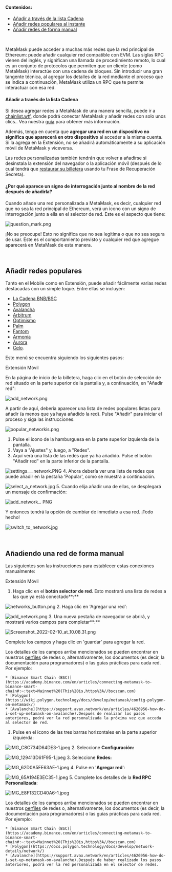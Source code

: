 #### Contenidos:


* [Añadir a través de la lista Cadena](#h_01G63FNEWV5JGZ6XR0B3P0EAT2)
* [Añadir redes populares al instante](#h_01G63GGCJH5GCYDYPH5RNWNZQ8)
* [Añadir redes de forma manual](#h_01G63GGJ83DGDRCS2ZWXM37CV5)


 


MetaMask puede acceder a muchas más redes que la red principal de Ethereum: puede añadir cualquier red compatible con EVM. Las siglas RPC vienen del inglés, y significan una llamada de procedimiento remoto, lo cual es un conjunto de protocolos que permiten que un cliente (como MetaMask) interactúe con una cadena de bloques. Sin introducir una gran tangente técnica, al agregar los detalles de la red mediante el proceso que se indica a continuación, MetaMask utiliza un RPC que te permite interactuar con esa red.



#### Añadir a través de la lista Cadena


Si desea agregar redes a MetaMask de una manera sencilla, puede ir a [chainlist.wtf](https://chainlist.wtf/), donde podrá conectar MetaMask y añadir redes con solo unos clics.. Vea nuestra [guía](https://support.metamask.io/hc/en-us/articles/360058992772) para obtener más información.



Además, tenga en cuenta que **agregar una red en un dispositivo no significa que aparecerá en otro dispositivo** al acceder a la misma cuenta. Si la agrega en la Extensión, no se añadirá automáticamente a su aplicación móvil de MetaMask y viceversa.


Las redes personalizadas también tendrán que volver a añadirse si desinstala la extensión del navegador o la aplicación móvil (después de lo cual tendrá que [restaurar su billetera](https://support.metamask.io/hc/en-us/articles/360015289612) usando tu Frase de Recuperación Secreta).



#### ¿Por qué aparece un signo de interrogación junto al nombre de la red después de añadirla?


Cuando añade una red personalizada a MetaMask, es decir, cualquier red que no sea la red principal de Ethereum, verá un icono con un signo de interrogación junto a ella en el selector de red. Este es el aspecto que tiene:


![question_mark.png](https://support.metamask.io/hc/article_attachments/11332018723099)


¡No se preocupe! Esto no significa que no sea legítima o que no sea segura de usar. Este es el comportamiento previsto y cualquier red que agregue aparecerá en MetaMask de esta manera.



 


Añadir redes populares
----------------------


Tanto en el Mobile como en Extensión, puede añadir fácilmente varias redes destacadas con un simple toque. Entre ellas se incluyen:


* [La Cadena BNB/BSC](https://support.metamask.io/hc/en-us/articles/4415758120219)
* [Polygon](https://support.metamask.io/hc/en-us/articles/4415758346267)
* [Avalancha](https://support.metamask.io/hc/en-us/articles/4415758179355)
* [Arbitrum](https://support.metamask.io/hc/en-us/articles/4415758358299)
* [Optimismo](https://support.metamask.io/hc/en-us/articles/4415758352667)
* [Palm](https://support.metamask.io/hc/en-us/articles/4415771874971)
* [Fantom](https://support.metamask.io/hc/en-us/articles/4415758161435)
* [Armonía](https://support.metamask.io/hc/en-us/articles/4415758143387)
* [Aurora](https://support.metamask.io/hc/en-us/articles/6945467429019)
* [Celo](https://celo.org/).


Este menú se encuentra siguiendo los siguientes pasos:




Extensión Móvil


En la página de inicio de la billetera, haga clic en el botón de selección de red situado en la parte superior de la pantalla y, a continuación, en "Añadir red":


![add_network.png](https://support.metamask.io/hc/article_attachments/10080831633947)


A partir de aquí, debería aparecer una lista de redes populares listas para añadir (a menos que ya haya añadido la red). Pulse "Añadir" para iniciar el proceso y siga las instrucciones.


![popular_networkis.png](https://support.metamask.io/hc/article_attachments/10080831641115)




1. Pulse el icono de la hamburguesa en la parte superior izquierda de la pantalla.
2. Vaya a "Ajustes" y, luego, a "Redes".
3. Aquí verá una lista de las redes que ya ha añadido. Pulse el botón "Añadir red" en la parte inferior de la pantalla.


![settings___network.PNG](https://support.metamask.io/hc/article_attachments/7259190047387/settings___network.PNG)
4. Ahora debería ver una lista de redes que puede añadir en la pestaña 'Popular', como se muestra a continuación.


![select_a_network.jpg](https://support.metamask.io/hc/article_attachments/7259225807771/select_a_network.jpg)
5. Cuando elija añadir una de ellas, se desplegará un mensaje de confirmación:


![add_network_. PNG](https://support.metamask.io/hc/article_attachments/7259201715227/add_network_.PNG)


Y entonces tendrá la opción de cambiar de inmediato a esa red. ¡Todo hecho!


![switch_to_network.jpg](https://support.metamask.io/hc/article_attachments/7259203865627/switch_to_network.jpg)




 


Añadiendo una red de forma manual
---------------------------------


Las siguientes son las instrucciones para establecer estas conexiones manualmente:




Extensión Móvil


1. Haga clic en el **botón selector de red**. Esto mostrará una lista de redes a las que ya está conectado**:**


![networks_button.png](https://support.metamask.io/hc/article_attachments/6944067839387/networks_button.png)
2. Haga clic en 'Agregar una red':


![add_network.png](https://support.metamask.io/hc/article_attachments/6944123860635/add_network.png)
3. Una nueva pestaña de navegador se abrirá, y mostrará varios campos para completar**:**


![Screenshot_2022-02-10_at_10.08.31.png](https://support.metamask.io/hc/article_attachments/4418639495451/Screenshot_2022-02-10_at_10.08.31.png)


Complete los campos y haga clic en 'guardar' para agregar la red.


Los detalles de los campos arriba mencionados se pueden encontrar en nuestros [perfiles](https://support.metamask.io/hc/en-us/articles/4415750833691) de redes o, alternativamente, los documentos (es decir, la documentación para programadores) o las guías prácticas para cada red. Por ejemplo:


	* [Binance Smart Chain (BSC)](https://academy.binance.com/en/articles/connecting-metamask-to-binance-smart-chain#:~:text=Mainnet%20(This%20is,https%3A//bscscan.com)
	* [Polygon](https://wiki.polygon.technology/docs/develop/metamask/config-polygon-on-metamask/)
	* [Avalanche](https://support.avax.network/en/articles/4626956-how-do-i-set-up-metamask-on-avalanche).Después de realizar los pasos anteriores, podrá ver la red personalizada la próxima vez que acceda al selector de red.




1. Pulse en el icono de las tres barras horizontales en la parte superior izquierda:


![IMG_C8C734D64DE3-1.jpeg](https://support.metamask.io/hc/article_attachments/360083350571/IMG_C8C734D64DE3-1.jpeg)
2. Seleccione **Configuración:**


![IMG_129413D61F95-1.jpeg](https://support.metamask.io/hc/article_attachments/360083350591/IMG_129413D61F95-1.jpeg)
3. Seleccione **Redes:**


![IMG_62D0A5FE63AE-1.jpeg](https://support.metamask.io/hc/article_attachments/360083317312/IMG_62D0A5FE63AE-1.jpeg)
4. Pulse en '**Agregar red**':


![IMG_65A194E3EC35-1.jpeg](https://support.metamask.io/hc/article_attachments/360083350611/IMG_65A194E3EC35-1.jpeg)
5. Complete los detalles de la **Red RPC Personalizada**:


![IMG_E8F132CD40A6-1.jpeg](https://support.metamask.io/hc/article_attachments/360083317412/IMG_E8F132CD40A6-1.jpeg)


Los detalles de los campos arriba mencionados se pueden encontrar en nuestros [perfiles](https://support.metamask.io/hc/en-us/articles/4415750833691) de redes o, alternativamente, los documentos (es decir, la documentación para programadores) o las guías prácticas para cada red. Por ejemplo:


	* [Binance Smart Chain (BSC)](https://academy.binance.com/en/articles/connecting-metamask-to-binance-smart-chain#:~:text=Mainnet%20(This%20is,https%3A//bscscan.com)
	* [Polygon](https://docs.polygon.technology/docs/develop/network-details/network/)
	* [Avalanche](https://support.avax.network/en/articles/4626956-how-do-i-set-up-metamask-on-avalanche).Después de haber realizado los pasos anteriores, podrá ver la red personalizada en el selector de redes.



